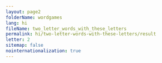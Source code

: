 ```yaml
---
layout: page2
folderName: wordgames
lang: hi
fileName: two_letter_words_with_these_letters
permalink: hi/two-letter-words-with-these-letters/result
letter: 2
sitemap: false
nointernationalization: true   
---
```

